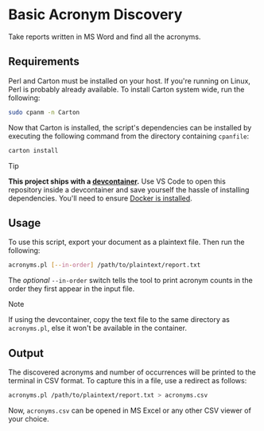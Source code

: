 # Basic Acronym Discovery

Take reports written in MS Word and find all the acronyms.

## Requirements

Perl and Carton must be installed on your host. If you're running on Linux, Perl
is probably already available. To install Carton system wide, run the following:

```sh
sudo cpanm -n Carton
```

Now that Carton is installed, the script's dependencies can be installed by
executing the following command from the directory containing `cpanfile`:

```sh
carton install
```

> [!TIP]
> **This project ships with a [devcontainer].** Use VS Code to open this
> repository inside a devcontainer and save yourself the hassle of installing
> dependencies. You'll need to ensure [Docker is installed][docker_install].

  [devcontainer]: https://containers.dev/
  [docker_install]: https://docs.docker.com/engine/install/

## Usage

To use this script, export your document as a plaintext file. Then run the
following:

```sh
acronyms.pl [--in-order] /path/to/plaintext/report.txt
```

The _optional_ `--in-order` switch tells the tool to print acronym counts in the
order they first appear in the input file.

> [!NOTE]
> If using the devcontainer, copy the text file to the same directory as
> `acronyms.pl`, else it won't be available in the container.

## Output

The discovered acronyms and number of occurrences will be printed to the
terminal in CSV format. To capture this in a file, use a redirect as follows:

```sh
acronyms.pl /path/to/plaintext/report.txt > acronyms.csv
```

Now, `acronyms.csv` can be opened in MS Excel or any other CSV viewer of your
choice.
